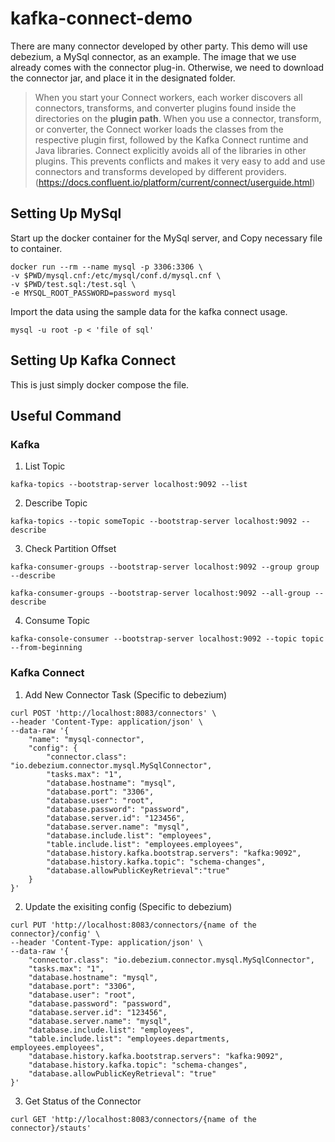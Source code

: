 # kafka-connect-demo
There are many connector developed by other party. This demo will use debezium, a MySql connector, as an example. The image that we use already comes with the connector plug-in. Otherwise, we need to download the connector jar, and place it in the designated folder.

> When you start your Connect workers, each worker discovers all connectors, transforms, and converter plugins found inside the directories on the **plugin path**. When you use a connector, transform, or converter, the Connect worker loads the classes from the respective plugin first, followed by the Kafka Connect runtime and Java libraries. Connect explicitly avoids all of the libraries in other plugins. This prevents conflicts and makes it very easy to add and use connectors and transforms developed by different providers. (https://docs.confluent.io/platform/current/connect/userguide.html)

## Setting Up MySql
Start up the docker container for the MySql server, and Copy necessary file to container.
```
docker run --rm --name mysql -p 3306:3306 \
-v $PWD/mysql.cnf:/etc/mysql/conf.d/mysql.cnf \ 
-v $PWD/test.sql:/test.sql \
-e MYSQL_ROOT_PASSWORD=password mysql
```

Import the data using the sample data for the kafka connect usage.
```
mysql -u root -p < 'file of sql'
```

## Setting Up Kafka Connect
This is just simply docker compose the file.

## Useful Command

### Kafka
1. List Topic
```
kafka-topics --bootstrap-server localhost:9092 --list
```
2. Describe Topic
```
kafka-topics --topic someTopic --bootstrap-server localhost:9092 --describe
```
3. Check Partition Offset
```
kafka-consumer-groups --bootstrap-server localhost:9092 --group group --describe

kafka-consumer-groups --bootstrap-server localhost:9092 --all-group --describe
```
4. Consume Topic
```
kafka-console-consumer --bootstrap-server localhost:9092 --topic topic --from-beginning
```
### Kafka Connect
1. Add New Connector Task (Specific to debezium)
```
curl POST 'http://localhost:8083/connectors' \
--header 'Content-Type: application/json' \
--data-raw '{
    "name": "mysql-connector",
    "config": {
        "connector.class": "io.debezium.connector.mysql.MySqlConnector",
        "tasks.max": "1",
        "database.hostname": "mysql",
        "database.port": "3306",
        "database.user": "root",
        "database.password": "password",
        "database.server.id": "123456",
        "database.server.name": "mysql",
        "database.include.list": "employees",
        "table.include.list": "employees.employees",
        "database.history.kafka.bootstrap.servers": "kafka:9092",
        "database.history.kafka.topic": "schema-changes",
        "database.allowPublicKeyRetrieval":"true"
    }
}'
```
2. Update the exisiting config (Specific to debezium)
```
curl PUT 'http://localhost:8083/connectors/{name of the connector}/config' \
--header 'Content-Type: application/json' \
--data-raw '{
    "connector.class": "io.debezium.connector.mysql.MySqlConnector",
    "tasks.max": "1",
    "database.hostname": "mysql",
    "database.port": "3306",
    "database.user": "root",
    "database.password": "password",
    "database.server.id": "123456",
    "database.server.name": "mysql",
    "database.include.list": "employees",
    "table.include.list": "employees.departments, employees.employees",
    "database.history.kafka.bootstrap.servers": "kafka:9092",
    "database.history.kafka.topic": "schema-changes",
    "database.allowPublicKeyRetrieval": "true"
}'
```
3. Get Status of the Connector
```
curl GET 'http://localhost:8083/connectors/{name of the connector}/stauts'
```

